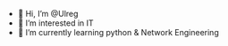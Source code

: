 - 👋 Hi, I’m @Ulreg
- 👀 I’m interested in IT
- 🌱 I’m currently learning python & Network Engineering


